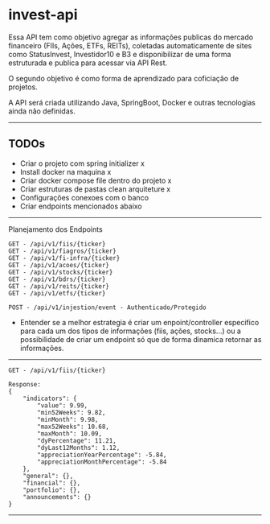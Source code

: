 # invest-api

Essa API tem como objetivo agregar as informações publicas do mercado financeiro (FIIs, Ações, ETFs, REITs), coletadas automaticamente de sites como StatusInvest, Investidor10 e B3 e disponibilizar de uma forma estruturada e publica para acessar via API Rest.

O segundo objetivo é como forma de aprendizado para coficiação de projetos.

A API será criada utilizando Java, SpringBoot, Docker e outras tecnologias ainda não definidas.


----------------------------------------------
TODOs
----------------------------------------------

- Criar o projeto com spring initializer x
- Install docker na maquina x
- Criar docker compose file dentro do projeto x
- Criar estruturas de pastas clean arquiteture x
- Configurações conexoes com o banco 
- Criar endpoints mencionados abaixo


----------------------------------------------
Planejamento dos Endpoints

```
GET - /api/v1/fiis/{ticker}
GET - /api/v1/fiagros/{ticker}
GET - /api/v1/fi-infra/{ticker}
GET - /api/v1/acoes/{ticker}
GET - /api/v1/stocks/{ticker}
GET - /api/v1/bdrs/{ticker}
GET - /api/v1/reits/{ticker}
GET - /api/v1/etfs/{ticker}

POST - /api/v1/injestion/event - Authenticado/Protegido

```

* Entender se a melhor estrategia é criar um enpoint/controller especifico para cada um dos tipos de informações (fiis, ações, stocks...) ou a possibilidade de criar um endpoint só que de forma dinamica retornar as informações.


----------------------------------------------

```
GET - /api/v1/fiis/{ticker}

Response:
{
    "indicators": {
        "value": 9.99,
        "min52Weeks": 9.82,
        "minMonth": 9.98,
        "max52Weeks": 10.68,
        "maxMonth": 10.09,
        "dyPercentage": 11.21,
        "dyLast12Months": 1.12,
        "appreciationYearPercentage": -5.84,
        "appreciationMonthPercentage": -5.84
    },
    "general": {},
    "financial": {},
    "portfolio": {},
    "announcements": {}
}
```
----------------------------------------------




